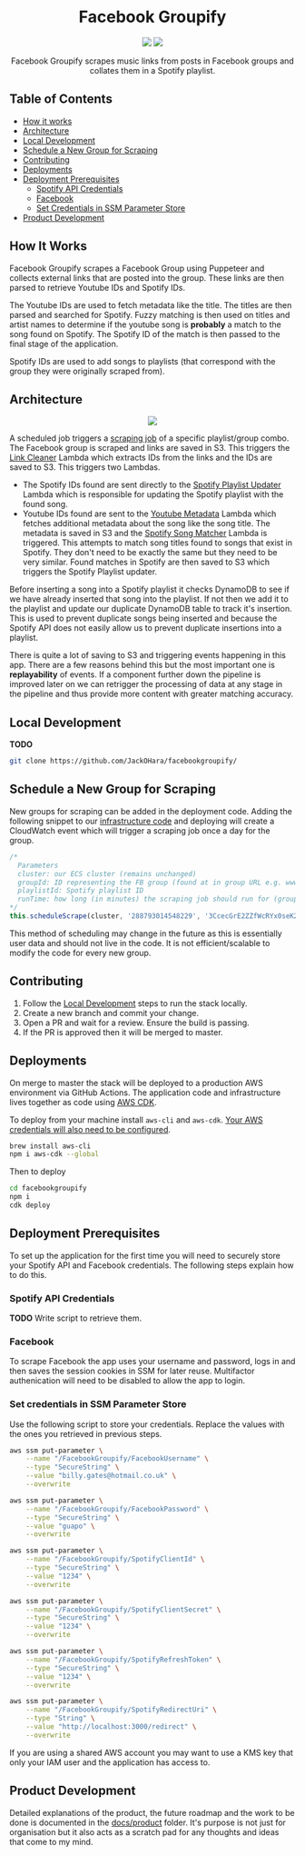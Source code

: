 <h1 align="center">
  <br>
   Facebook Groupify
</h1>

<p align="center">
<a href="https://github.com/JackOHara/facebookgroupify/actions?query=workflow%3ABuild?branch=main"><img src="https://github.com/jackohara/facebookgroupify/workflows/Build/badge.svg?branch=main"></a>
<a href="https://github.com/JackOHara/facebookgroupify/actions?query=workflow%3ADeployment"><img src="https://github.com/jackohara/facebookgroupify/workflows/Deployment/badge.svg"></a>
</p>

<p align="center">
  Facebook Groupify scrapes music links from posts in Facebook groups and collates them in a Spotify playlist.
</p>


## Table of Contents

* [How it works](#how-it-works)
* [Architecture](#architecture)
* [Local Development](#local-development)
* [Schedule a New Group for Scraping](#schedule-a-new-group-for-scraping)
* [Contributing](#contributing)
* [Deployments](#deployments)
* [Deployment Prerequisites](#deployment-prerequisites)
    * [Spotify API Credentials](#spotify-api-credentials)
    * [Facebook](#facebook)
    * [Set Credentials in SSM Parameter Store](#set-credentials-in-ssm-parameter-store)
* [Product Development](#product-development)

## How It Works
Facebook Groupify scrapes a Facebook Group using Puppeteer and collects external links that are posted into the group. These links are then parsed to retrieve Youtube IDs and Spotify IDs.

The Youtube IDs are used to fetch metadata like the title. The titles are then parsed and searched for Spotify. Fuzzy matching is then used on titles and artist names to determine if the youtube song is **probably** a match to the song found on Spotify. The Spotify ID of the match is then passed to the final stage of the application.

Spotify IDs are used to add songs to playlists (that correspond with the group they were originally scraped from).

## Architecture

<p align="center">  
<a href="https://drive.google.com/file/d/1tJdlG1rjz_DGWeln30z8vguZy2ArtEJM/view?usp=sharing"><img src="./docs/architecture/architecture.png"></a>
</p>

A scheduled job triggers a [scraping job](./resources/scraper_service) of a specific playlist/group combo. The Facebook group is scraped and links are saved in S3. This triggers the [Link Cleaner](./resources/functions/LinkCleaner) Lambda which extracts IDs from the links and the IDs are saved to S3. This triggers two Lambdas. 

- The Spotify IDs found are sent directly to the [Spotify Playlist Updater](./resources/functions/SpotifyPlaylistUpdater) Lambda which is responsible for updating the Spotify playlist with the found song. 
- Youtube IDs found are sent to the [Youtube Metadata](./resources/functions/YoutubeTitleFetcher) Lambda which fetches additional metadata about the song like the song title. The metadata is saved in S3 and the [Spotify Song Matcher](./resources/functions/YoutubeTitleToSpotifyId) Lambda is triggered. This attempts to match song titles found to songs that exist in Spotify. They don't need to be exactly the same but they need to be very similar. Found matches in Spotify are then saved to S3 which triggers the Spotify Playlist updater.

Before inserting a song into a Spotify playlist it checks DynamoDB to see if we have already inserted that song into the playlist. If not then we add it to the playlist and update our duplicate DynamoDB table to track it's insertion. This is used to prevent duplicate songs being inserted and because the Spotify API does not easily allow us to prevent duplicate insertions into a playlist.

There is quite a lot of saving to S3 and triggering events happening in this app. There are a few reasons behind this but the most important one is **replayability** of events. If a component further down the pipeline is improved later on we can retrigger the processing of data at any stage in the pipeline and thus provide more content with greater matching accuracy.


## Local Development
**TODO** 
```bash
git clone https://github.com/JackOHara/facebookgroupify/
```

## Schedule a New Group for Scraping

New groups for scraping can be added in the deployment code. Adding the following snippet to our [infrastructure code](./lib/facebookgroupify.js) and deploying will create a CloudWatch event which will trigger a scraping job once a day for the group.

```javascript
/*
  Parameters
  cluster: our ECS cluster (remains unchanged)
  groupId: ID representing the FB group (found at in group URL e.g. www.facebook.com/groups/288793014548229)
  playlistId: Spotify playlist ID
  runTime: how long (in minutes) the scraping job should run for (groups with high activity should have more time)
*/
this.scheduleScrape(cluster, '288793014548229', '3CcecGrE2ZZfWcRYx0seK2', 4);
```

This method of scheduling may change in the future as this is essentially user data and should not live in the code. It is not efficient/scalable to modify the code for every new group.

## Contributing
1. Follow the [Local Development](#local-development) steps to run the stack locally. 
2. Create a new branch and commit your change. 
3. Open a PR and wait for a review. Ensure the build is passing.
4. If the PR is approved then it will be merged to master.

## Deployments
On merge to master the stack will be deployed to a production AWS environment via GitHub Actions. The application code and infrastructure lives together as code using [AWS CDK](https://docs.aws.amazon.com/cdk/latest/guide/home.html).

To deploy from your machine install ```aws-cli``` and ```aws-cdk```. [Your AWS credentials will also need to be configured](https://docs.aws.amazon.com/cli/latest/userguide/cli-chap-configure.html). 
```bash
brew install aws-cli
npm i aws-cdk --global
```

Then to deploy
```bash
cd facebookgroupify
npm i
cdk deploy
```

## Deployment Prerequisites
To set up the application for the first time you will need to securely store your Spotify API and Facebook credentials. The following steps explain how to do this.
### Spotify API Credentials 
**TODO** Write script to retrieve them. 
### Facebook
To scrape Facebook the app uses your username and password, logs in and then saves the session cookies in SSM for later reuse. Multifactor authenication will need to be disabled to allow the app to login.
### Set credentials in SSM Parameter Store
Use the following script to store your credentials. Replace the values with the ones you retrieved in previous steps.
```bash
aws ssm put-parameter \
    --name "/FacebookGroupify/FacebookUsername" \
    --type "SecureString" \
    --value "billy.gates@hotmail.co.uk" \
    --overwrite

aws ssm put-parameter \
    --name "/FacebookGroupify/FacebookPassword" \
    --type "SecureString" \
    --value "guapo" \
    --overwrite

aws ssm put-parameter \
    --name "/FacebookGroupify/SpotifyClientId" \
    --type "SecureString" \
    --value "1234" \
    --overwrite

aws ssm put-parameter \
    --name "/FacebookGroupify/SpotifyClientSecret" \
    --type "SecureString" \
    --value "1234" \
    --overwrite

aws ssm put-parameter \
    --name "/FacebookGroupify/SpotifyRefreshToken" \
    --type "SecureString" \
    --value "1234" \
    --overwrite

aws ssm put-parameter \
    --name "/FacebookGroupify/SpotifyRedirectUri" \
    --type "String" \
    --value "http://localhost:3000/redirect" \
    --overwrite
```
If you are using a shared AWS account you may want to use a KMS key that only your IAM user and the application has access to.

## Product Development
Detailed explanations of the product, the future roadmap and the work to be done is documented in the [docs/product](./docs/product) folder. It's purpose is not just for organisation but it also acts as a scratch pad for any thoughts and ideas that come to my mind. 
